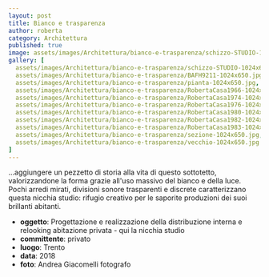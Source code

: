```yaml
---
layout: post
title: Bianco e trasparenza
author: roberta
category: Architettura
published: true
image: assets/images/Architettura/bianco-e-trasparenza/schizzo-STUDIO-1024x650.jpg
gallery: [
  assets/images/Architettura/bianco-e-trasparenza/schizzo-STUDIO-1024x650.jpg,
  assets/images/Architettura/bianco-e-trasparenza/BAFH9211-1024x650.jpg,
  assets/images/Architettura/bianco-e-trasparenza/pianta-1024x650.jpg,
  assets/images/Architettura/bianco-e-trasparenza/RobertaCasa1966-1024x650.jpg,
  assets/images/Architettura/bianco-e-trasparenza/RobertaCasa1974-1024x650.jpg,
  assets/images/Architettura/bianco-e-trasparenza/RobertaCasa1976-1024x650.jpg,
  assets/images/Architettura/bianco-e-trasparenza/RobertaCasa1980-1024x650.jpg,
  assets/images/Architettura/bianco-e-trasparenza/RobertaCasa1982-1024x650.jpg,
  assets/images/Architettura/bianco-e-trasparenza/RobertaCasa1983-1024x650.jpg,
  assets/images/Architettura/bianco-e-trasparenza/sezione-1024x650.jpg,
  assets/images/Architettura/bianco-e-trasparenza/vecchio-1024x650.jpg
]
---
```


...aggiungere un pezzetto di storia alla vita di questo sottotetto, valorizzandone la forma grazie all'uso massivo del bianco e della luce. Pochi arredi mirati, divisioni sonore trasparenti e discrete caratterizzano questa nicchia studio: rifugio creativo per le saporite produzioni dei suoi brillanti abitanti.

- **oggetto**: Progettazione e realizzazione della distribuzione interna e relooking abitazione privata - qui la nicchia studio
- **committente**: privato
- **luogo**: Trento
- **data**: 2018
- **foto**: Andrea Giacomelli fotografo
